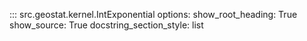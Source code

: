 ::: src.geostat.kernel.IntExponential
    options:
        show_root_heading: True
        show_source: True
        docstring_section_style: list
